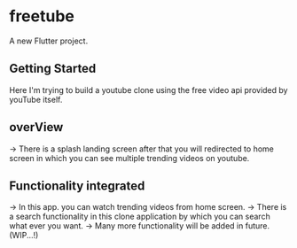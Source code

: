 # freetube

A new Flutter project.

## Getting Started

Here I'm trying to build a youtube clone using the free video api provided by youTube itself.

## overView

-> There is a splash landing screen after that you will redirected to home screen in which you can 
    see multiple trending videos on youtube.

## Functionality integrated

-> In this app. you can watch trending videos from home screen.
-> There is a search functionality in this clone application by which you can search what ever you
    want.
-> Many more functionality will be added in future.(WIP...!)
